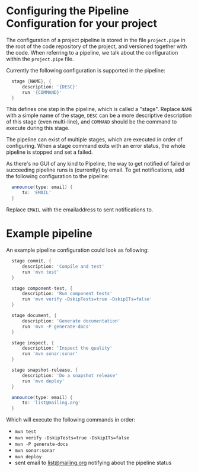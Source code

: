 # Configuring the Pipeline Configuration for your project

The configuration of a project pipeline is stored in the file `project.pipe` in the root of the code repository of the project, and versioned together with the code. When referring to a pipeline, we talk about the configuration within the `project.pipe` file.

Currently the following configuration is supported in the pipeline:
```groovy
  stage {NAME}, {
      description: '{DESC}'
      run '{COMMAND}'
  }
```
This defines one step in the pipeline, which is called a "stage".
Replace `NAME` with a simple name of the stage, `DESC` can be a more descriptive description of this stage (even multi-line), and `COMMAND` should be the command to execute during this stage.

The pipeline can exist of multiple stages, which are executed in order of configuring.
When a stage command exits with an error status, the whole pipeline is stopped and set a failed.

As there's no GUI of any kind to Pipeline, the way to get notified of failed or succeeding pipeline runs is (currently) by email. To get notifications, add the following configuration to the pipeline:

```groovy
  announce(type: email) {
      to: 'EMAIL'
  }
```
Replace `EMAIL` with the emailaddress to sent notifications to.

Example pipeline
================
An example pipeline configuration could look as following:

```groovy
  stage commit, {
      description: 'Compile and test'
      run 'mvn test'
  }

  stage component-test, {
      description: 'Run component tests'
      run 'mvn verify -DskipTests=true -DskipITs=false'
  }

  stage document, {
      description: 'Generate documentation'
      run 'mvn -P generate-docs'
  }

  stage inspect, {
      description: 'Inspect the quality'
      run 'mvn sonar:sonar'
  }

  stage snapshot-release, {
      description: 'Do a snapshot release'
      run 'mvn deploy'
  }

  announce(type: email) {
      to: 'list@mailing.org'
  }
```
Which will execute the following commands in order:
- `mvn test`
- `mvn verify -DskipTests=true -DskipITs=false`
- `mvn -P generate-docs`
- `mvn sonar:sonar`
- `mvn deploy`
- sent email to list@mailing.org notifying about the pipeline status
